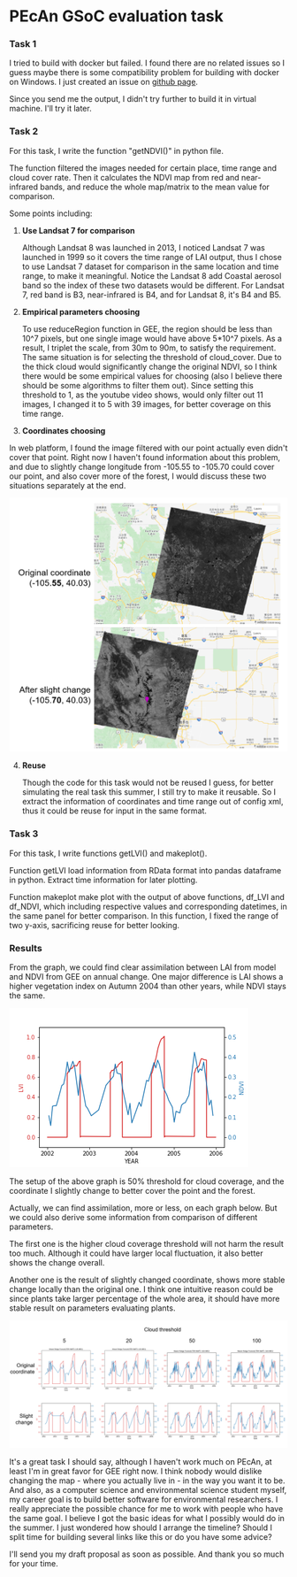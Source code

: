 # PEcAn GSoC evaluation task

### Task 1

I tried to build with docker but failed. I found there are no related issues so I guess maybe there is some compatibility problem for building with docker on Windows. I just created an issue on [github page](https://github.com/PecanProject/pecan/issues/2554).

Since you send me the output, I didn't try further to build it in virtual machine. I'll try it later.



### Task 2

For this task, I write the function "getNDVI()" in python file.

The function filtered the images needed for certain place, time range and cloud cover rate. Then it calculates the NDVI map from red and near-infrared bands, and reduce the whole map/matrix to the mean value for comparison.

Some points including:

1. **Use Landsat 7 for comparison** 

   Although Landsat 8 was launched in 2013, I noticed Landsat 7 was launched in 1999 so it covers the time range of LAI output, thus I chose to use Landsat 7 dataset for comparison in the same location and time range, to make it meaningful. Notice the Landsat 8 add Coastal aerosol band so the index of these two datasets would be different. For Landsat 7, red band is B3, near-infrared is B4, and for Landsat 8, it's B4 and B5.

2. **Empirical parameters choosing**

   To use reduceRegion function in GEE, the region should be less than 10^7 pixels, but one single image would have above 5*10^7 pixels. As a result, I triplet the scale, from 30m to 90m, to satisfy the requirement. The same situation is for selecting the threshold of cloud_cover. Due to the thick cloud would significantly change the original NDVI, so I think there would be some empirical values for choosing (also I believe there should be some algorithms to filter them out). Since setting this threshold to 1, as the youtube video shows, would only filter out 11 images, I changed it to 5 with 39 images, for better coverage on this time range.

3.  **Coordinates choosing**

   In web platform, I found the image filtered with our point actually even didn't cover that point. Right now I haven't found information about this problem, and due to slightly change longitude from -105.55 to -105.70  could cover our point, and also cover more of the forest, I would discuss these two situations separately at the end.

   <img src=".\img\coordiante.png" alt="coordinate" style="zoom:50%;" />

4. **Reuse**

   Though the code for this task would not be reused I guess, for better simulating the real task this summer, I still try to make it reusable. So I extract the information of coordinates and time range out of config xml, thus it could be reuse for input in the same format.

   

### Task 3

For this task, I write functions getLVI() and makeplot().

Function getLVI load information from RData format into pandas dataframe in python. Extract time information for later plotting.

Function makeplot make plot with the output of above functions, df_LVI and df_NDVI, which including respective values and corresponding datetimes,  in the same panel for better comparison. In this function, I fixed the range of two y-axis, sacrificing reuse for better looking. 



### Results

From the graph, we could find clear assimilation between LAI from model and NDVI from GEE on annual change. One major difference is LAI shows a higher vegetation index on Autumn 2004 than other years, while NDVI stays the same.

 <img src=".\img\50.png" alt="single" />

The setup of the above graph is 50% threshold for cloud coverage, and the coordinate I slightly change to better cover the point and the forest. 

Actually, we can find assimilation, more or less, on each graph below. But we could also derive some information from comparison of different parameters.

The first one is the higher cloud coverage threshold will not harm the result too much. Although it could have larger local fluctuation, it also better shows the change overall.

Another one is the result of slightly changed coordinate, shows more stable change locally than the original one. I think one intuitive reason could be since plants take larger percentage of the whole area, it should have more stable result on parameters evaluating plants.

<img src=".\img\comparison.png" alt="comparison" />

It's a great task I should say, although I haven't work much on PEcAn, at least I'm in great favor for GEE right now. I think nobody would dislike changing the map - where you actually live in - in the way you want it to be. And also, as a computer science and environmental science student myself, my career goal is to build better software for environmental researchers. I really appreciate the possible chance for me to work with people who have the same goal. I believe I got the basic ideas for what I possibly would do in the summer. I just wondered how should I arrange the timeline? Should I split time for building several links like this or do you have some advice?

I'll send you my draft proposal as soon as possible. And thank you so much for your time.